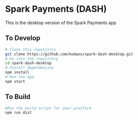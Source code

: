 # Spark Payments (DASH)

This is the desktop version of the Spark Payments app

## To Develop

```bash
# Clone this repository
git clone https://github.com/kodaxx/spark-dash-desktop.git
# Go into the repository
cd spark-dash-desktop
# Install dependencies
npm install
# Run the app
npm start
```

## To Build

```bash
#Run the build script for your platform
npm run dist
```
